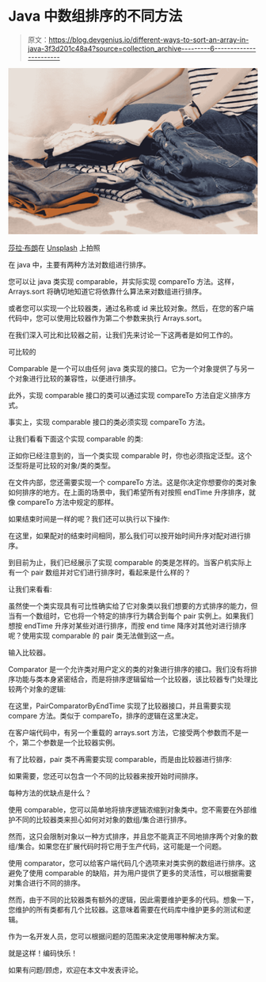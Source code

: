 # Java 中数组排序的不同方法

> 原文：<https://blog.devgenius.io/different-ways-to-sort-an-array-in-java-3f3d201c48a4?source=collection_archive---------6----------------------->

![](img/d996cccc0f091ce48a4c081f89d8bb54.png)

[莎拉·布朗](https://unsplash.com/@sweetpagesco?utm_source=medium&utm_medium=referral)在 [Unsplash](https://unsplash.com?utm_source=medium&utm_medium=referral) 上拍照

在 java 中，主要有两种方法对数组进行排序。

您可以让 java 类实现 comparable，并实际实现 compareTo 方法。这样，Arrays.sort 将确切地知道它将依靠什么算法来对数组进行排序。

或者您可以实现一个比较器类，通过名称或 id 来比较对象。然后，在您的客户端代码中，您可以使用比较器作为第二个参数来执行 Arrays.sort。

在我们深入可比和比较器之前，让我们先来讨论一下这两者是如何工作的。

可比较的

Comparable 是一个可以由任何 java 类实现的接口。它为一个对象提供了与另一个对象进行比较的兼容性，以便进行排序。

此外，实现 comparable 接口的类可以通过实现 compareTo 方法自定义排序方式。

事实上，实现 comparable 接口的类必须实现 compareTo 方法。

让我们看看下面这个实现 comparable 的类:

正如你已经注意到的，当一个类实现 comparable 时，你也必须指定泛型。这个泛型将是可比较的对象/类的类型。

在文件内部，您还需要实现一个 compareTo 方法。这是你决定你想要你的类对象如何排序的地方。在上面的场景中，我们希望所有对按照 endTime 升序排序，就像 compareTo 方法中规定的那样。

如果结束时间是一样的呢？我们还可以执行以下操作:

在这里，如果配对的结束时间相同，那么我们可以按开始时间升序对配对进行排序。

到目前为止，我们已经展示了实现 comparable 的类是怎样的。当客户机实际上有一个 pair 数组并对它们进行排序时，看起来是什么样的？

让我们来看看:

虽然使一个类实现具有可比性确实给了它对象类以我们想要的方式排序的能力，但当有一个数组时，它也将一个特定的排序行为耦合到每个 pair 实例上。如果我们想按 endTime 升序对某些对进行排序，而按 end time 降序对其他对进行排序呢？使用实现 comparable 的 pair 类无法做到这一点。

输入比较器。

Comparator 是一个允许类对用户定义的类的对象进行排序的接口。我们没有将排序功能与类本身紧密结合，而是将排序逻辑留给一个比较器，该比较器专门处理比较两个对象的逻辑:

在这里，PairComparatorByEndTime 实现了比较器接口，并且需要实现 compare 方法。类似于 compareTo，排序的逻辑在这里决定。

在客户端代码中，有另一个重载的 arrays.sort 方法，它接受两个参数而不是一个，第二个参数是一个比较器实例。

有了比较器，pair 类不再需要实现 comparable，而是由比较器进行排序:

如果需要，您还可以包含一个不同的比较器来按开始时间排序。

每种方法的优缺点是什么？

使用 comparable，您可以简单地将排序逻辑浓缩到对象类中。您不需要在外部维护不同的比较器类来担心如何对对象的数组/集合进行排序。

然而，这只会限制对象以一种方式排序，并且您不能真正不同地排序两个对象的数组/集合。如果您在扩展代码时将它用于生产代码，这可能是一个问题。

使用 comparator，您可以给客户端代码几个选项来对类实例的数组进行排序。这避免了使用 comparable 的缺陷，并为用户提供了更多的灵活性，可以根据需要对集合进行不同的排序。

然而，由于不同的比较器类有额外的逻辑，因此需要维护更多的代码。想象一下，您维护的所有类都有几个比较器。这意味着需要在代码库中维护更多的测试和逻辑。

作为一名开发人员，您可以根据问题的范围来决定使用哪种解决方案。

就是这样！编码快乐！

如果有问题/顾虑，欢迎在本文中发表评论。